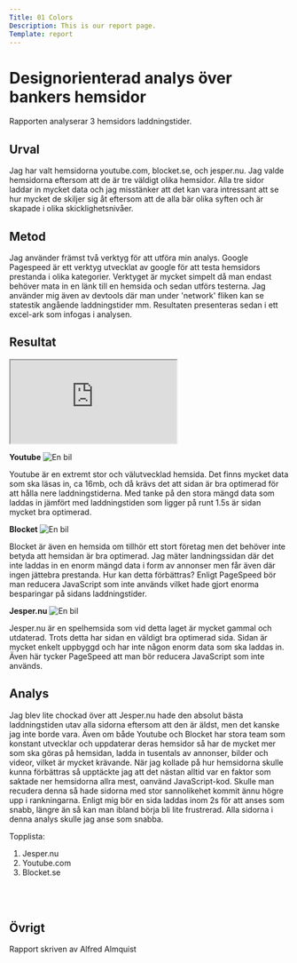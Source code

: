 ```yaml
---
Title: 01 Colors
Description: This is our report page.
Template: report
---
```


Designorienterad analys över bankers hemsidor
=======================

Rapporten analyserar 3 hemsidors laddningstider.

Urval
-----------------------
Jag har valt hemsidorna youtube.com, blocket.se, och jesper.nu.
Jag valde hemsidorna eftersom att de är tre väldigt olika hemsidor. Alla tre sidor laddar in mycket data och jag misstänker att det kan vara intressant att se hur mycket de skiljer sig åt eftersom att de alla bär olika syften och är skapade i olika skicklighetsnivåer.

Metod
-----------------------
Jag använder främst två verktyg för att utföra min analys. Google Pagespeed är ett verktyg utvecklat av google för att testa hemsidors prestanda i olika kategorier. Verktyget är mycket simpelt då man endast behöver mata in en länk till en hemsida och sedan utförs testerna. Jag använder mig även av devtools där man under 'network' fliken kan se statestik angående laddningstider mm.
Resultaten presenteras sedan i ett excel-ark som infogas i analysen.

Resultat
-----------------------
<iframe src="https://docs.google.com/spreadsheets/d/e/2PACX-1vRIt85dm3bQ1BiShpWQEi0CN5Zca-AlMUR3yPoN2q65Zuc9W_VmvPDS3xTEazCopMJBRWHymVnCw1bs/pubhtml?widget=true&amp;headers=false"></iframe>

<b>Youtube</b>
<picture>
    <source media="(max-width: 750px)" srcset="%base_url%/image//kmom05/youtubesnap.jpg">
    <img src="%base_url%/image//kmom05/youtubesnap.jpg" alt="En bil" class="galimg">
</picture>

Youtube är en extremt stor och välutvecklad hemsida. Det finns mycket data som ska läsas in, ca 16mb, och då krävs det att sidan är bra optimerad för att hålla nere laddningstiderna. Med tanke på den stora mängd data som laddas in jämfört med laddningstiden som ligger på runt 1.5s är sidan mycket bra optimerad.

<b>Blocket</b>
<picture>
    <source media="(max-width: 750px)" srcset="%base_url%/image//kmom05/blocketsnap.png">
    <img src="%base_url%/image//kmom05/blocketsnap.png" alt="En bil" class="galimg">
</picture>

Blocket är även en hemsida om tillhör ett stort företag men det behöver inte betyda att hemsidan är bra optimerad. Jag mäter landningssidan där det inte laddas in en enorm mängd data i form av annonser men får även där ingen jättebra prestanda. Hur kan detta förbättras? Enligt PageSpeed bör man reducera JavaScript som inte används vilket hade gjort enorma besparingar på sidans laddningstider.

<b>Jesper.nu</b>
<picture>
    <source media="(max-width: 750px)" srcset="%base_url%/image//kmom05/jespersnap.png">
    <img src="%base_url%/image//kmom05/jespersnap.png" alt="En bil" class="galimg">
</picture>

Jesper.nu är en spelhemsida som vid detta laget är mycket gammal och utdaterad. Trots detta har sidan en väldigt bra optimerad sida. Sidan är mycket enkelt uppbyggd och har inte någon enorm data som ska laddas in. Även här tycker PageSpeed att man bör reducera JavaScript som inte används.

Analys
-----------------------
Jag blev lite chockad över att Jesper.nu hade den absolut bästa laddningstiden utav alla sidorna eftersom att den är äldst, men det kanske jag inte borde vara. Även om både Youtube och Blocket har stora team som konstant utvecklar och uppdaterar deras hemsidor så har de mycket mer som ska göras på hemsidan, ladda in tusentals av annonser, bilder och videor, vilket är mycket krävande. 
När jag kollade på hur hemsidorna skulle kunna förbättras så upptäckte jag att det nästan alltid var en faktor som saktade ner hemsidorna allra mest, oanvänd JavaScript-kod. Skulle man recudera denna så hade sidorna med stor sannolikehet kommit ännu högre upp i rankningarna.
Enligt mig bör en sida laddas inom 2s för att anses som snabb, längre än så kan man ibland börja bli lite frustrerad. Alla sidorna i denna analys skulle jag anse som snabba.

Topplista:
1. Jesper.nu
2. Youtube.com
3. Blocket.se

<br></br>
Övrigt
-----------------------
Rapport skriven av Alfred Almquist